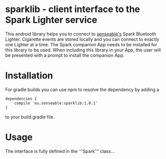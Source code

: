 sparklib - client interface to the Spark Lighter service
========================================================

 This android library helps you to connect to [senseable's](https://www.senseable.eu)
Spark Bluetooth Lighter. Cigarette events are stored locally and you can connect
to exactly one Lighter at a time. The Spark companion App needs to be installed
for this library to be used. When including this library in your App, the user
will be presented with a prompt to install the companion App.

# Installation

 For gradle builds you can use npm to resolve the dependency by adding a 

    dependencies {
        compile 'eu.senseable:sparklib:1.0.1'
    }

 to your build.gradle file.

# Usage

 The interface is fully defined in the '''Spark''' class...
